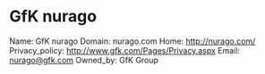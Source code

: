 
# GfK nurago

Name: GfK nurago
Domain: nurago.com
Home: http://nurago.com/
Privacy_policy: http://www.gfk.com/Pages/Privacy.aspx
Email: nurago@gfk.com
Owned_by: GfK Group
